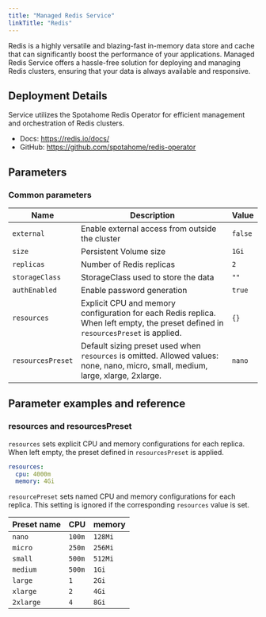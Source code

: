 ```yaml
---
title: "Managed Redis Service"
linkTitle: "Redis"
---
```



Redis is a highly versatile and blazing-fast in-memory data store and cache that can significantly boost the performance of your applications. Managed Redis Service offers a hassle-free solution for deploying and managing Redis clusters, ensuring that your data is always available and responsive.

## Deployment Details

Service utilizes the Spotahome Redis Operator for efficient management and orchestration of Redis clusters. 

- Docs: https://redis.io/docs/
- GitHub: https://github.com/spotahome/redis-operator

## Parameters

### Common parameters

| Name              | Description                                                                                                                        | Value   |
| ----------------- | ---------------------------------------------------------------------------------------------------------------------------------- | ------- |
| `external`        | Enable external access from outside the cluster                                                                                    | `false` |
| `size`            | Persistent Volume size                                                                                                             | `1Gi`   |
| `replicas`        | Number of Redis replicas                                                                                                           | `2`     |
| `storageClass`    | StorageClass used to store the data                                                                                                | `""`    |
| `authEnabled`     | Enable password generation                                                                                                         | `true`  |
| `resources`       | Explicit CPU and memory configuration for each Redis replica. When left empty, the preset defined in `resourcesPreset` is applied. | `{}`    |
| `resourcesPreset` | Default sizing preset used when `resources` is omitted. Allowed values: none, nano, micro, small, medium, large, xlarge, 2xlarge.  | `nano`  |

## Parameter examples and reference

### resources and resourcesPreset

`resources` sets explicit CPU and memory configurations for each replica.
When left empty, the preset defined in `resourcesPreset` is applied.

```yaml
resources:
  cpu: 4000m
  memory: 4Gi
```

`resourcePreset` sets named CPU and memory configurations for each replica.
This setting is ignored if the corresponding `resources` value is set.

| Preset name | CPU    | memory  |
|-------------|--------|---------|
| `nano`      | `100m` | `128Mi` |
| `micro`     | `250m` | `256Mi` |
| `small`     | `500m` | `512Mi` |
| `medium`    | `500m` | `1Gi`   |
| `large`     | `1`    | `2Gi`   |
| `xlarge`    | `2`    | `4Gi`   |
| `2xlarge`   | `4`    | `8Gi`   |

